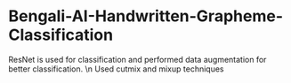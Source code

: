 # Bengali-AI-Handwritten-Grapheme-Classification
ResNet is used for classification and performed data augmentation for better classification.
\n Used cutmix and mixup techniques

